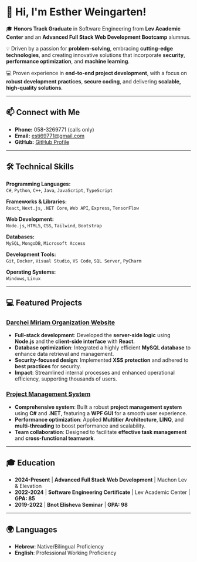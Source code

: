 # 👋 **Hi, I'm Esther Weingarten!**


🎓 **Honors Track Graduate** in Software Engineering from **Lev Academic Center** and an **Advanced Full Stack Web Development Bootcamp** alumnus.  

💡 Driven by a passion for **problem-solving**, embracing **cutting-edge technologies**, and creating innovative solutions that incorporate **security**, **performance optimization**, and **machine learning**.  

💻 Proven experience in **end-to-end project development**, with a focus on **robust development practices**, **secure coding**, and delivering **scalable, high-quality solutions**.


---

## 📫 **Connect with Me**
-  **Phone:** 058-3269771 (calls only)
-  **Email:** [esti69771@gmail.com](mailto:esti69771@gmail.com)
-  **GitHub:** [GitHub Profile](https://github.com/estiww)

---

## 🛠 **Technical Skills**

**Programming Languages:**  
`C#`, `Python`, `C++`, `Java`, `JavaScript`, `TypeScript`

**Frameworks & Libraries:**  
`React`, `Next.js`, `.NET Core`, `Web API`, `Express`, `TensorFlow`

**Web Development:**  
`Node.js`, `HTML5`, `CSS`, `Tailwind`, `Bootstrap`

**Databases:**  
`MySQL`, `MongoDB`, `Microsoft Access`

**Development Tools:**  
`Git`, `Docker`, `Visual Studio`, `VS Code`, `SQL Server`, `PyCharm`

**Operating Systems:**  
`Windows`, `Linux`

---

## 💻 **Featured Projects**

### [Darchei Miriam Organization Website](https://github.com/DarcheiMiriam)
- **Full-stack development**: Developed the **server-side logic** using **Node.js** and the **client-side interface** with **React**.
- **Database optimization**: Integrated a highly efficient **MySQL database** to enhance data retrieval and management.
- **Security-focused design**: Implemented **XSS protection** and adhered to **best practices** for security.
- **Impact**: Streamlined internal processes and enhanced operational efficiency, supporting thousands of users.

### [Project Management System](https://github.com/ProjectManage)
- **Comprehensive system**: Built a robust **project management system** using **C#** and **.NET**, featuring a **WPF GUI** for a smooth user experience.
- **Performance optimization**: Applied **Multitier Architecture**, **LINQ**, and **multi-threading** to boost performance and scalability.
- **Team collaboration**: Designed to facilitate **effective task management** and **cross-functional teamwork**.

---

## 🎓 **Education**
- **2024-Present** | **Advanced Full Stack Web Development** | Machon Lev & Elevation  
- **2022-2024** | **Software Engineering Certificate** | Lev Academic Center | **GPA: 85**  
- **2019-2022** | **Bnot Elisheva Seminar** | **GPA: 98**

---

## 🌍 **Languages**
- **Hebrew**: Native/Bilingual Proficiency  
- **English**: Professional Working Proficiency
